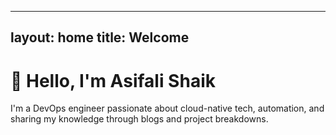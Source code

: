 
---
layout: home
title: Welcome
---

# 👋 Hello, I'm Asifali Shaik

I'm a DevOps engineer passionate about cloud-native tech, automation, and sharing my knowledge through blogs and project breakdowns.
